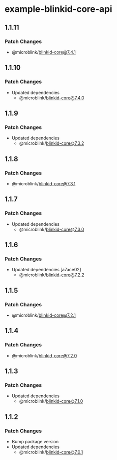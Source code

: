 # example-blinkid-core-api

## 1.1.11

### Patch Changes

- @microblink/blinkid-core@7.4.1

## 1.1.10

### Patch Changes

- Updated dependencies
  - @microblink/blinkid-core@7.4.0

## 1.1.9

### Patch Changes

- Updated dependencies
  - @microblink/blinkid-core@7.3.2

## 1.1.8

### Patch Changes

- @microblink/blinkid-core@7.3.1

## 1.1.7

### Patch Changes

- Updated dependencies
  - @microblink/blinkid-core@7.3.0

## 1.1.6

### Patch Changes

- Updated dependencies [a7ace02]
  - @microblink/blinkid-core@7.2.2

## 1.1.5

### Patch Changes

- @microblink/blinkid-core@7.2.1

## 1.1.4

### Patch Changes

- @microblink/blinkid-core@7.2.0

## 1.1.3

### Patch Changes

- Updated dependencies
  - @microblink/blinkid-core@7.1.0

## 1.1.2

### Patch Changes

- Bump package version
- Updated dependencies
  - @microblink/blinkid-core@7.0.1
